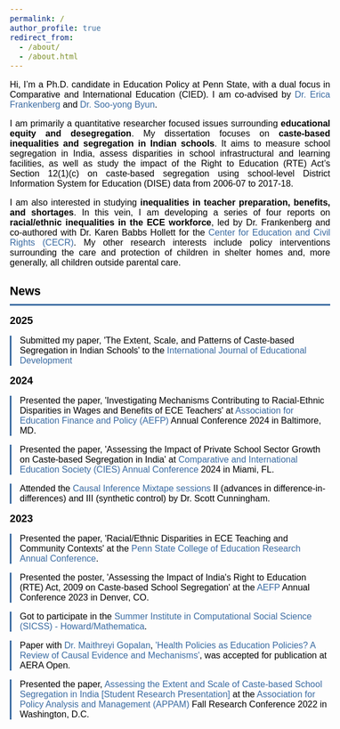 ```yaml
---
permalink: /
author_profile: true
redirect_from:
  - /about/
  - /about.html
---
```

<html lang="en">
<head>
  <style>
   body {
  	font-family: 'Questrial', sans-serif;
  	color: #000000;
  	font-size: 12.0pt;
	}
	h1 {
  	color: #000000;
  	font-family: 'Questrial', sans-serif;
  	font-size: 16.0pt;
	}
	h2 {
  	color: #000000;
  	font-family: 'Questrial', sans-serif;
  	font-size: 14.0pt;
  	margin-top: 16px;
	}
	a {
  	color: #396AA1;
  	text-decoration: none;
	}
	a:hover {
  	color: #396AA1;
	}
	.news-heading {
		color: #000000;
		font-family: 'Questrial', sans-serif;
  	font-size: 16.0pt;
  	padding-bottom: 10px;
   	border-bottom: #396AA1 3px solid;
	}
	.news-item {
		font-family: 'Questrial', sans-serif;
  	font-size: 12.0pt;
  	margin-bottom: 10px;
  	border-left: #396AA1 3px solid;
  	padding-left: 15px;
	}
  </style>
</head>
<body>

<p align="justify">Hi, I’m a Ph.D. candidate in Education Policy at Penn State, with a dual focus in Comparative and International Education (CIED). I am co-advised by <a href="https://sites.psu.edu/frankenberg/">Dr. Erica Frankenberg</a> and <a href="https://sites.google.com/site/sooyongbyunshomepage/home">Dr. Soo-yong Byun</a>.</p>
   
<p align="justify">I am primarily a quantitative researcher focused issues surrounding <b>educational equity and desegregation</b>. My dissertation focuses on <b>caste-based inequalities and segregation in Indian schools</b>. It aims to measure school segregation in India, assess disparities in school infrastructural and learning facilities, as well as study the impact of the Right to Education (RTE) Act’s Section 12(1)(c) on caste-based segregation using school-level District Information System for Education (DISE) data from 2006-07 to 2017-18.</p>

<p align="justify">I am also interested in studying <b>inequalities in teacher preparation, benefits, and shortages</b>. In this vein, I am developing a series of four reports on <b>racial/ethnic inequalities in the ECE workforce</b>, led by Dr. Frankenberg and co-authored with Dr. Karen Babbs Hollett for the <a href="https://cecr.ed.psu.edu/">Center for Education and Civil Rights (CECR)</a>. My other research interests include policy interventions surrounding the care and protection of children in shelter homes and, more generally, all children outside parental care.</p>
	 
<h1 class="news-heading">News</h1>
<h2>2025</h2>
  <div class="news-item">
	<p>Submitted my paper, 'The Extent, Scale, and Patterns of Caste-based Segregation in Indian Schools' to the <a href="https://www.sciencedirect.com/journal/international-journal-of-educational-development">International Journal of Educational Development</a></p>
  </div>
 
<h2>2024</h2>
  <div class="news-item">
	<p>Presented the paper, 'Investigating Mechanisms Contributing to Racial-Ethnic Disparities in Wages and Benefits of ECE Teachers' at <a href="https://aefpweb.org/">Association for Education Finance and Policy (AEFP)</a> Annual Conference 2024 in Baltimore, MD.</p>
  </div>
 
  <div class="news-item">
	<p>Presented the paper, 'Assessing the Impact of Private School Sector Growth on Caste-based Segregation in India' at <a href="https://conference.cies.us/">Comparative and International Education Society (CIES) Annual Conference</a> 2024 in Miami, FL.</p>
  </div>

  <div class="news-item">
	<p>Attended the <a href="https://www.mixtapesessions.io/sessions/">Causal Inference Mixtape sessions</a> II (advances in difference-in-differences) and III (synthetic control) by Dr. Scott Cunningham.</p>
  </div>

 <h2>2023</h2>

  <div class="news-item">
	<p>Presented the paper, 'Racial/Ethnic Disparities in ECE Teaching and Community Contexts' at the <a href="https://ed.psu.edu/college-education-research-conference-2023">Penn State College of Education Research Annual Conference</a>.</p>
  </div>
 
  <div class="news-item">
	<p>Presented the poster, 'Assessing the Impact of India's Right to Education (RTE) Act, 2009 on Caste-based School Segregation' at the <a href="https://aefpweb.org/">AEFP</a> Annual Conference 2023 in Denver, CO.</p>
  </div>

   <div class="news-item">
	<p>Got to participate in the <a href="https://sicss.io/2023/howard-mathematica/">Summer Institute in Computational Social Science (SICSS) - Howard/Mathematica</a>.</p>
  </div>

<div class="news-item">
	<p> Paper with <a href="https://maithreyigopalan.mystrikingly.com/?">Dr. Maithreyi Gopalan</a>, <a href="[https://aefpweb.org/](https://journals.sagepub.com/doi/full/10.1177/23328584231177616)">'Health Policies as Education Policies? A Review of Causal Evidence and Mechanisms'</a>, was accepted for publication at AERA Open.</p>
  </div>
 
  <div class="news-item">
	<p>Presented the paper, <a href="https://appam.confex.com/appam/2022/meetingapp.cgi/Paper/46135">Assessing the Extent and Scale of Caste-based School Segregation in India [Student Research Presentation]</a> at the <a href="https://www.appam.org/about-appam/">Association for Policy Analysis and Management (APPAM)</a> Fall Research Conference 2022 in Washington, D.C.</p>
 </div>

</body>
</html>
